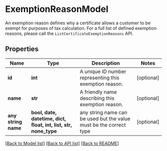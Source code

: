 # ExemptionReasonModel

An exemption reason defines why a certificate allows a customer to be exempt  for purposes of tax calculation.  For a full list of defined exemption reasons,  please call the `ListCertificateExemptionReasons` API.

## Properties
Name | Type | Description | Notes
------------ | ------------- | ------------- | -------------
**id** | **int** | A unique ID number representing this exemption reason. | [optional] 
**name** | **str** | A friendly name describing this exemption reason. | [optional] 
**any string name** | **bool, date, datetime, dict, float, int, list, str, none_type** | any string name can be used but the value must be the correct type | [optional]

[[Back to Model list]](../README.md#documentation-for-models) [[Back to API list]](../README.md#documentation-for-api-endpoints) [[Back to README]](../README.md)



